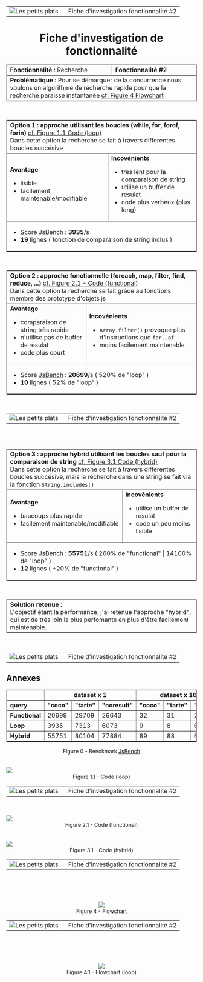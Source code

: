 <table width=100%>
  <td width=140><img src="logo.png" alt="Les petits plats"/></td>
  <td align=right>Fiche d'investigation fonctionnalité #2</td>
</table>

<h1 align=center style="border:none;">Fiche d'investigation de fonctionnalité</h1>

<table border width=100%>
    <tr>
      <td><b>Fonctionnalité : </b>Recherche</td>
      <td><b>Fonctionnalité #2</b></td>
    </tr>
    <td colspan=2>
      <b>Problématique :</b> Pour se démarquer de la concurrence nous voulons un algorithme de recherche rapide pour que la recherche paraisse instantanée <a href="#figure4">cf. Figure 4 Flowchart</a>
    </td>
</table><br/>

<table border width=100%>
  <td colspan=2>
    <b>Option 1 : approche utilisant les boucles (while, for, forof, forin)</b> <a href=#figure11>cf. Figure.1.1 Code (loop)</a></br>
    Dans cette option la recherche se fait à travers differentes boucles succésive 
  </td>
  <tr>
    <td>
      <b>Avantage</b>
      <ul>
        <li>lisible</li>
        <li>facilement maintenable/modifiable</li>
      </ul>
    </td>
    <td>
      <b>Incovénients</b>
      <ul>
        <li>très lent pour la comparaison de string</li>
        <li>utilise un buffer de resulat</li>
        <li>code plus verbeux (plus long)</li>
      </ul>
    </td>
  </tr>
  <td colspan=2><ul>
    <li>Score <a href="#figure0">JsBench</a> : <b>3935</b>/s</li>
    <li><b>19</b> lignes ( fonction de comparaison de string inclus )</li>
  </ul></td>
</table><br/>

<table border width=100%>
  <td colspan=2>
    <b>Option 2 : approche fonctionnelle (foreach, map, filter, find, reduce, ...)</b> <a href=#figure21>cf. Figure 2.1 - Code (functional)</a></br>
    Dans cette option la recherche se fait grâce au fonctions membre des prototype d'objets js
  </td>
  <tr>
    <td>
      <b>Avantage</b>
      <ul>
        <li>comparaison de string très rapide</li>
        <li>n'utilise pas de buffer de resulat</li>
        <li>code plus court</li>
      </ul>
    </td>
    <td>
      <b>Incovénients</b>
      <ul>
        <li><code>Array.filter()</code> provoque plus d'instructions que <code>for..of</code></li>
        <li>moins facilement maintenable</li>
      </ul>
    </td>
  </tr>
  <td colspan=2><ul>
    <li>Score <a href="#figure0">JsBench</a> : <b>20699</b>/s ( 520%  de "loop" )</li>
    <li><b>10</b> lignes ( 52% de "loop" )</li>
  </ul></td>
</table><br/>

<div class="page">

<table width=100%>
  <td width=140><img src="logo.png" alt="Les petits plats"/></td>
  <td align=right>Fiche d'investigation fonctionnalité #2</td>
</table>
<br><br>

<table border width=100%>
  <td colspan=2>
    <b>Option 3 : approche hybrid utilisant les boucles sauf pour la comparaison de string</b> <a href=#figure31>cf. Figure.3.1 Code (hybrid)</a></br>
    Dans cette option la recherche se fait à travers differentes boucles succésive, mais la recherche dans une string se fait via la fonction <code>String.includes()</code>
  </td>
  <tr>
    <td>
      <b>Avantage</b>
      <ul>
        <li>baucoups plus rapide</li>
        <li>facilement maintenable/modifiable</li>
      </ul>
    </td>
    <td>
      <b>Incovénients</b>
      <ul>
        <li>utilise un buffer de resulat</li>
        <li>code un peu moins lisible</li>
      </ul>
    </td>
  </tr>
  <td colspan=2><ul>
    <li>Score <a href="#figure0">JsBench</a> : <b>55751</b>/s ( 260% de "functional" | 14100% de "loop" )</li>
    <li><b>12</b> lignes ( +20% de "functional" )</li>
  </ul></td>
</table><br/>

<table border width=100%><td>
<b>Solution retenue :</b> <br/>
L'objectif étant la performance, j'ai retenue l'approche "hybrid", qui est de très loin la plus perfomante en plus d'être facilement maintenable.
</td></table><br/>

<div class="page">

<table width=100%>
  <td width=140><img src="logo.png" alt="Les petits plats"/></td>
  <td align=right>Fiche d'investigation fonctionnalité #2</td>
</table>

## Annexes

<table border width=100%>
  <th>
    <td colspan=3 align=center><b>dataset x 1</b></td>
    <td colspan=3 align=center><b>dataset x 1000</b></td>
  </th>
  <tr>
    <td><b>query</b></td>
    <td><b>"coco"</b></td>
    <td><b>"tarte"</b></td>
    <td><b>"noresult"</b></td>
    <td><b>"coco"</b></td>
    <td><b>"tarte"</b></td>
    <td><b>"noresult"</b></td>
  </tr>
  <tr>
    <td><b>Functional</b></td>
    <td>20699</td>
    <td>29709</td>
    <td>26643</td>
    <td>32</td>
    <td>31</td>
    <td>22</td>
  </tr>
  <tr>
    <td><b>Loop</b></td>
    <td>3935</td>
    <td>7313</td>
    <td>6073</td>
    <td>9</td>
    <td>8</td>
    <td>6</td>
  </tr>
  <tr>
    <td><b>Hybrid</b></td>
    <td>55751</td>
    <td>80104</td>
    <td>77884</td>
    <td>89</td>
    <td>88</td>
    <td>69</td>
  </tr>
</table>

<div align=center>Figure 0 - Benckmark <a href="https://jsben.ch/mkMMQ">JsBench</a></div>

<br>
<br>

<img id=figure11 src="./carbon/loop.png"/>
<div align=center>Figure 1.1 - Code (loop)</div>

<div class="page">

<table width=100%>
  <td width=140><img src="logo.png" alt="Les petits plats"/></td>
  <td align=right>Fiche d'investigation fonctionnalité #2</td>
</table>

<br>
<br>

<img id=figure21 src="./carbon/functional.png"/>
<div align=center>Figure 2.1 - Code (functional)</div>

<br>
<br>

<img id=figure31 src="./carbon/hybrid.png"/>

<div align=center>Figure 3.1 - Code (hybrid)</div>
<div class="page">

<table width=100%>
  <td width=140><img src="logo.png" alt="Les petits plats"/></td>
  <td align=right>Fiche d'investigation fonctionnalité #2</td>
</table>

<br>
<br>
<br>
<br>

<div align=center><img id=figure4 src="./flowchart.png"></div>
<div align=center>Figure 4 - Flowchart</div>

<div class=page>

<table width=100%>
  <td width=140><img src="logo.png" alt="Les petits plats"/></td>
  <td align=right>Fiche d'investigation fonctionnalité #2</td>
</table>

<br>
<br>
<br>
<br>

<div align=center><img id=figure41 src="./flowchart_loop.png"></div>
<div align=center>Figure 4.1 - Flowchart (loop)</div>
